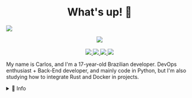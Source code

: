 <h1 align="center"><strong>What's up!</strong> 👋</h1>

![](https://i.imgur.com/BsMQ5YM.png)

<p align="center">
	<img src="https://github-readme-stats.vercel.app/api?username=CarlosSMA&theme=radical&show_icons=true">
	<br> <br>
	<a href="mailto:souza.alvarez03@gmail.com">
		<img src="https://img.shields.io/badge/Gmail-D14836?style=for-the-badge&logo=gmail&logoColor=white">
	</a>
	<a href="https://linkedin.com/in/carlos-eduardo-alvarez">
		<img src="https://img.shields.io/badge/LinkedIn-0077B5?style=for-the-badge&logo=linkedin&logoColor=white">
	</a>
	<a href="https://t.me/CarlosSMA">
		<img src="https://img.shields.io/badge/Telegram-2CA5E0?style=for-the-badge&logo=telegram&logoColor=white">
	</a>
	<a href="https://hub.docker.com/u/carlossma">
		<img src="https://img.shields.io/badge/DockerHub-2CA5E0?style=for-the-badge&logo=docker&logoColor=white">
	</a>
</p>


My name is Carlos, and I'm a 17-year-old Brazilian developer. DevOps enthusiast + Back-End developer, and mainly code in Python, but I'm also studying how to integrate Rust and Docker in projects.

<details>
<summary>📘 Info</summary>

## 🎓 Education

- **Systems development**

  :calendar: 2019-2021

  :school: **Escola Técnica Estadual Porto Digital** (Recife ─ PE)

## :robot: Technical stuff

<h3 align="center">Studying</h3>

<p align="center">
	<a href="https://www.docker.com/">
		<img src="https://img.shields.io/badge/Docker-2CA5E0?style=for-the-badge&logo=docker&logoColor=white">
	</a>
	<a href="https://kubernetes.io">
		<img src="https://img.shields.io/badge/kubernetes-326ce5.svg?&style=for-the-badge&logo=kubernetes&logoColor=white">
	</a>
	<a href="https://www.python.org/">
		<img src="https://img.shields.io/badge/Python-3776AB?style=for-the-badge&logo=python&logoColor=white">
	</a>
	<a href="https://www.rust-lang.org">
		<img src="https://img.shields.io/badge/Rust-black?style=for-the-badge&logo=rust&logoColor=#E57324">
	</a>
</p>
<h3 align="center">Plan to study</h3>
<p align="center">
	<a href="https://webassembly.org/">
		<img src="https://img.shields.io/badge/WebAssembly-654FF0?style=for-the-badge&logo=WebAssembly&logoColor=white">
	</a>
	<a href="https://golang.org/">
		<img src="https://img.shields.io/badge/Go-00ADD8?style=for-the-badge&logo=go&logoColor=white">
	</a>
	<a href="https://cloud.google.com/">
		<img src="https://img.shields.io/badge/Google_Cloud-4285F4?style=for-the-badge&logo=google-cloud&logoColor=white">
	</a>
	<a href="https://aws.amazon.com/">
		<img src="https://img.shields.io/badge/Amazon_AWS-232F3E?style=for-the-badge&logo=amazon-aws&logoColor=white">
	</a>
<br>
	<a href="https://github.com/features/actions">
		<img src="https://img.shields.io/badge/GitHub_Actions-2088FF?style=for-the-badge&logo=github-actions&logoColor=white">
	</a>
	<a href="https://about.gitlab.com/">
		<img src="https://img.shields.io/badge/GitLab-330F63?style=for-the-badge&logo=gitlab&logoColor=white">
	</a>
</p>



## :earth_americas: Languages


|                    :us: English                     | :brazil: Portuguese |
| :-------------------------------------------------: | :-----------------: |
| **C2** ([EFSET](https://www.efset.org/cert/vK1f6v)) |     **Native**      |


## :chart_with_upwards_trend: Career Plan

[...]

---

## Inspirations for my ReadMe
<p align="left">
	<a href="https://github.com/alexandresanlim">
		<img src="https://avatars.githubusercontent.com/u/5353685?v=4" height="70">
		<img src="https://img.shields.io/badge/Alexandre%20Sanlim-100000?style=for-the-badge&logo=github&logoColor=white">
	</a>
	<br> <br>
	<a href="https://github.com/filiptronicek">
		<img src="https://avatars.githubusercontent.com/u/29888641?v=4" height="70">
		<img src="https://img.shields.io/badge/Filip%20Tron%C3%AD%C4%8Dek-100000?style=for-the-badge&logo=github&logoColor=white">
	</a>
</p>
